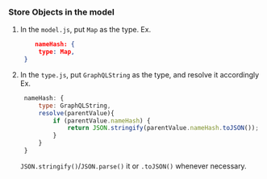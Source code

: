 ### Store Objects in the model
1. In the `model.js`, put `Map` as the type.
   Ex. 
   ```json
       nameHash: {
        type: Map,
    }
    ```
2. In the `type.js`, put `GraphQLString` as the type, and resolve it accordingly
   Ex.
   ```js
    nameHash: { 
        type: GraphQLString,
        resolve(parentValue){
            if (parentValue.nameHash) {
                return JSON.stringify(parentValue.nameHash.toJSON());
            }
        } 
    }
    ```
    `JSON.stringify()`/`JSON.parse()` it or `.toJSON()` whenever necessary.